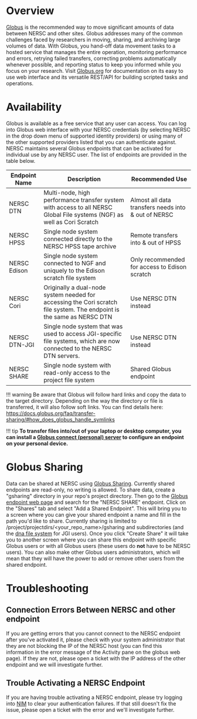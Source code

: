 # Overview

[Globus](https://globus.org) is the recommended way to move
significant amounts of data between NERSC and other sites. Globus
addresses many of the common challenges faced by researchers in
moving, sharing, and archiving large volumes of data. With Globus, you
hand-off data movement tasks to a hosted service that manages the
entire operation, monitoring performance and errors, retrying failed
transfers, correcting problems automatically whenever possible, and
reporting status to keep you informed while you focus on your
research. Visit [Globus.org](https://globus.org) for documentation on
its easy to use web interface and its versatile REST/API for building
scripted tasks and operations.

# Availability

Globus is available as a free service that any user can access.
You can log into Globus web interface with your NERSC
credentials (by selecting NERSC in the drop down menu of supported
identity providers) or using many of the other supported providers
listed that you can authenticate against. NERSC maintains several
Globus endpoints that can be activated for individual use by any NERSC
user. The list of endpoints are provided in the table below.

| Endpoint Name | Description |Recommended Use
| --- | --- | ---
| NERSC DTN | Multi-node, high performance transfer system with access to all NERSC Global File systems (NGF) as well as Cori Scratch |  Almost all data transfers needs into & out of NERSC
| NERSC HPSS | Single node system connected directly to the NERSC HPSS tape archive | Remote transfers into & out of HPSS
| NERSC Edison | Single node system connected to NGF and uniquely to the Edison scratch file system | Only recommended for access to  Edison scratch
| NERSC Cori | Originally a dual-node system needed for accessing the Cori scratch file system. The endpoint is the same as NERSC DTN |  Use NERSC DTN instead
| NERSC DTN-JGI | Single node system that was used to access JGI-specific file systems, which are now connected to the NERSC DTN servers. | Use NERSC DTN instead
| NERSC SHARE | Single node system with read-only access to the project file system | Shared Globus endpoint

!!! warning 
    Be aware that Globus will follow hard links and copy the data to
    the target directory. Depending on the way the directory or file
    is transferred, it will also follow soft links. You can find
    details here:
    https://docs.globus.org/faq/transfer-sharing/#how_does_globus_handle_symlinks

!!! tip
    **To transfer files into/out of your laptop or desktop
    computer, you can install a [Globus connect (personal)
    server](https://www.globus.org/globus-connect) to configure an
    endpoint on your personal device.**

# Globus Sharing 
Data can be shared at NERSC using [Globus
Sharing](https://www.globus.org/data-sharing). Currently shared
endpoints are read-only, no writing is allowed. To share data, create
a "gsharing" directory in your repo's project directory. Then go to
the [Globus endpoint web page](https://app.globus.org/endpoints) and
search for the "NERSC SHARE" endpoint. Click on the "Shares" tab and
select "Add a Shared Endpoint". This will bring you to a screen where
you can give your shared endpoint a name and fill in the path you'd
like to share. Currently sharing is limited to
/project/projectdirs/<your_repo_name\>/gsharing and subdirectories
(and the [dna file
system](../../science-partners/jgi/filesystems/#dna-data-n-archive)
for JGI users). Once you click "Create Share" it will take you to
another screen where you can share this endpoint with specific Globus
users or with all Globus users (these users do **not** have to be
NERSC users). You can also make other Globus users administrators,
which will mean that they will have the power to add or remove other
users from the shared endpoint.


# Troubleshooting

## Connection Errors Between NERSC and other endpoint
If you are getting errors that you cannot connect to the NERSC
endpoint after you've activated it, please check with your system
administrator that they are not blocking the IP of the NERSC host (you
can find this information in the error message of the Activity pane on
the globus web page). If they are not, please open a ticket with the
IP address of the other endpoint and we will investigate further.

## Trouble Activating a NERSC Endpoint
If you are having trouble activating a NERSC endpoint, please try
logging into [NIM](https://nim.nersc.gov) to clear your authentication
failures. If that still doesn't fix the issue, please open a ticket
with the error and we'll investigate further.

